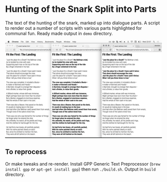 # Hunting of the Snark Split into Parts

The text of the hunting of the snark, marked up into dialogue parts. A script to render out a number of scripts with various parts highlighted for communal fun. Ready made output in `demo` directory.

![](https://raw.githubusercontent.com/afandian/snark-script/master/screenshot.png)

## To reprocess

Or make tweaks and re-render. Install GPP Generic Text Preprocessor (`brew install gpp` or `apt-get install gpp`) then run `./build.sh`. Output in `build` directory.
